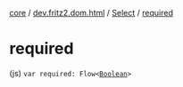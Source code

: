 [core](../../index.md) / [dev.fritz2.dom.html](../index.md) / [Select](index.md) / [required](./required.md)

# required

(js) `var required: Flow<`[`Boolean`](https://kotlinlang.org/api/latest/jvm/stdlib/kotlin/-boolean/index.html)`>`